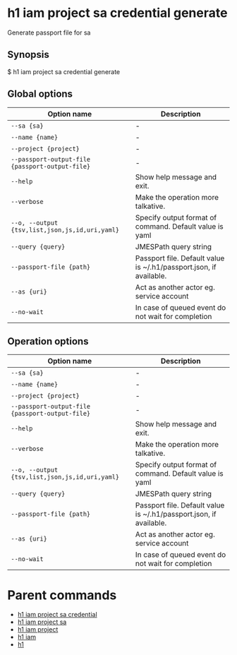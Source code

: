 
# h1 iam project sa credential generate

Generate passport file for sa

## Synopsis

$ h1 iam project sa credential generate <options>

## Global options

| Option name                                         | Description                                                        |
| --------------------------------------------------- | ------------------------------------------------------------------ |
| ```--sa {sa}```                                     | -                                                                  |
| ```--name {name}```                                 | -                                                                  |
| ```--project {project}```                           | -                                                                  |
| ```--passport-output-file {passport-output-file}``` | -                                                                  |
| ```--help```                                        | Show help message and exit.                                        |
| ```--verbose```                                     | Make the operation more talkative.                                 |
| ```--o, --output {tsv,list,json,js,id,uri,yaml}```  | Specify output format of command. Default value is yaml            |
| ```--query {query}```                               | JMESPath query string                                              |
| ```--passport-file {path}```                        | Passport file. Default value is ~/.h1/passport.json, if available. |
| ```--as {uri}```                                    | Act as another actor eg. service account                           |
| ```--no-wait```                                     | In case of queued event do not wait for completion                 |

## Operation options

| Option name                                         | Description                                                        |
| --------------------------------------------------- | ------------------------------------------------------------------ |
| ```--sa {sa}```                                     | -                                                                  |
| ```--name {name}```                                 | -                                                                  |
| ```--project {project}```                           | -                                                                  |
| ```--passport-output-file {passport-output-file}``` | -                                                                  |
| ```--help```                                        | Show help message and exit.                                        |
| ```--verbose```                                     | Make the operation more talkative.                                 |
| ```--o, --output {tsv,list,json,js,id,uri,yaml}```  | Specify output format of command. Default value is yaml            |
| ```--query {query}```                               | JMESPath query string                                              |
| ```--passport-file {path}```                        | Passport file. Default value is ~/.h1/passport.json, if available. |
| ```--as {uri}```                                    | Act as another actor eg. service account                           |
| ```--no-wait```                                     | In case of queued event do not wait for completion                 |

# Parent commands

* [h1 iam project sa credential](./../README.md)
* [h1 iam project sa](./../../README.md)
* [h1 iam project](./../../../README.md)
* [h1 iam](./../../../../README.md)
* [h1](./../../../../../README.md)
